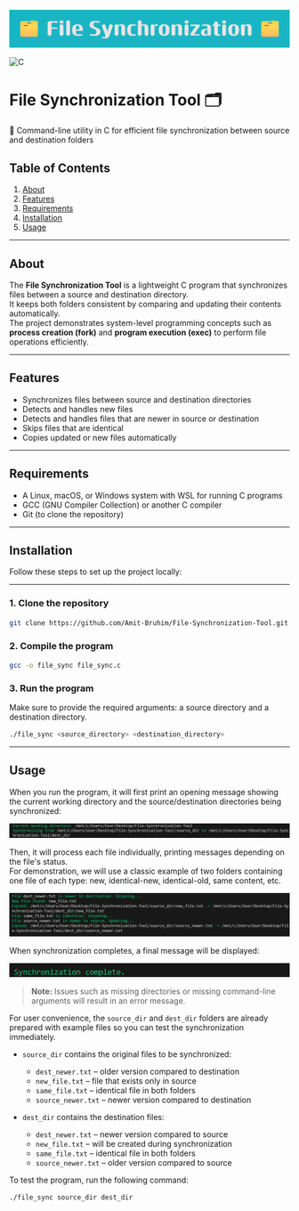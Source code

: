 ![Banner](images/banner.png)  

![C](https://img.shields.io/badge/language-C-blue)

# File Synchronization Tool 🗂️  

🔧 Command-line utility in C for efficient file synchronization between source and destination folders 

## Table of Contents  

1. [About](#about)  
2. [Features](#features)  
3. [Requirements](#requirements)  
4. [Installation](#installation)  
5. [Usage](#usage)  

---

## About

The **File Synchronization Tool** is a lightweight C program that synchronizes files between a source and destination directory.  
It keeps both folders consistent by comparing and updating their contents automatically.  
The project demonstrates system-level programming concepts such as **process creation (fork)** and **program execution (exec)** to perform file operations efficiently.

---

## Features  

- Synchronizes files between source and destination directories  
- Detects and handles new files  
- Detects and handles files that are newer in source or destination  
- Skips files that are identical  
- Copies updated or new files automatically  

---

## Requirements

- A Linux, macOS, or Windows system with WSL for running C programs  
- GCC (GNU Compiler Collection) or another C compiler  
- Git (to clone the repository)  
 
---

## Installation

Follow these steps to set up the project locally:

---

### 1. Clone the repository
```bash
git clone https://github.com/Amit-Bruhim/File-Synchronization-Tool.git
```

### 2. Compile the program
```bash
gcc -o file_sync file_sync.c
```

### 3. Run the program

Make sure to provide the required arguments: a source directory and a destination directory.

```bash
./file_sync <source_directory> <destination_directory>
```

---

## Usage

When you run the program, it will first print an opening message showing the current working directory and the source/destination directories being synchronized:  

![Opening message screenshot](images/opening_message.png)

Then, it will process each file individually, printing messages depending on the file's status.  
For demonstration, we will use a classic example of two folders containing one file of each type: new, identical-new, identical-old, same content, etc.  

![File processing screenshot](images/file_processing.png)

When synchronization completes, a final message will be displayed:  

![Completion message screenshot](images/completion_message.png)

> **Note:** Issues such as missing directories or missing command-line arguments will result in an error message.

For user convenience, the `source_dir` and `dest_dir` folders are already prepared with example files so you can test the synchronization immediately.  

- `source_dir` contains the original files to be synchronized:  
  - `dest_newer.txt` – older version compared to destination  
  - `new_file.txt` – file that exists only in source  
  - `same_file.txt` – identical file in both folders  
  - `source_newer.txt` – newer version compared to destination  

- `dest_dir` contains the destination files:  
  - `dest_newer.txt` – newer version compared to source  
  - `new_file.txt` – will be created during synchronization  
  - `same_file.txt` – identical file in both folders  
  - `source_newer.txt` – older version compared to source  

To test the program, run the following command:

```bash
./file_sync source_dir dest_dir
```
